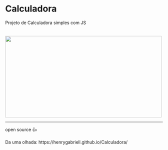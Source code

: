 # Calculadora
 
Projeto de Calculadora simples com JS
<br>
<br>
<br>
<img align="center" height="260" width="500" src="https://github.com/HenryGabriell/Calculadora/assets/96191361/eb7d69c4-29da-496c-84a6-01e85b2b64a9">


<hr>
open source 👍
<br>
<br>
Da uma olhada: https://henrygabriell.github.io/Calculadora/

